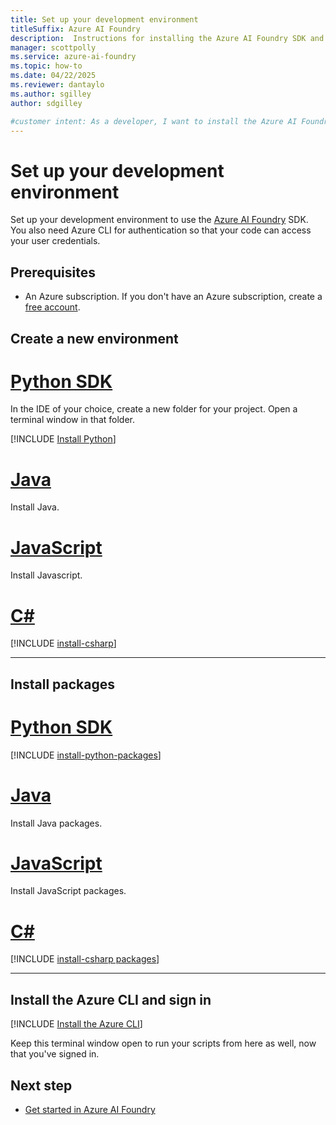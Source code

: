 ```yaml
---
title: Set up your development environment
titleSuffix: Azure AI Foundry
description:  Instructions for installing the Azure AI Foundry SDK and the Azure CLI 
manager: scottpolly
ms.service: azure-ai-foundry
ms.topic: how-to
ms.date: 04/22/2025
ms.reviewer: dantaylo
ms.author: sgilley
author: sdgilley

#customer intent: As a developer, I want to install the Azure AI Foundry SDK in my development environment
---
```


# Set up your development environment

Set up your development environment to use the [Azure AI Foundry](https://ai.azure.com) SDK. You also need Azure CLI for authentication so that your code can access your user credentials.

## Prerequisites

- An Azure subscription. If you don't have an Azure subscription, create a [free account](https://azure.microsoft.com/free/).


## Create a new environment

# [Python SDK](#tab/python)

In the IDE of your choice, create a new folder for your project. Open a terminal window in that folder.

[!INCLUDE [Install Python](../../includes/install-python.md)]

# [Java](#tab/java)

Install Java.

# [JavaScript](#tab/javascript)

Install Javascript.

# [C#](#tab/csharp)

[!INCLUDE [install-csharp](../../includes/install-csharp.md)]

---

## Install packages

# [Python SDK](#tab/python)

[!INCLUDE [install-python-packages](../../includes/install-python-packages.md)]

# [Java](#tab/java)

Install Java packages.

# [JavaScript](#tab/javascript)

Install JavaScript packages.

# [C#](#tab/csharp)

[!INCLUDE [install-csharp packages](../../includes/install-csharp-packages.md)]

---

## <a name="installs"></a> Install the Azure CLI and sign in 

[!INCLUDE [Install the Azure CLI](../../includes/install-cli.md)]

Keep this terminal window open to run your scripts from here as well, now that you've signed in.

## Next step

* [Get started in Azure AI Foundry](../../quickstarts/get-started-code.md)